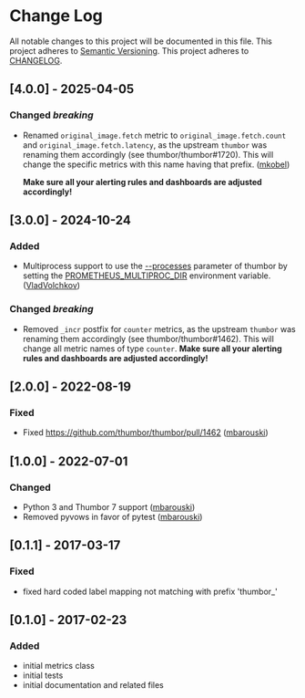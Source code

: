 # Change Log
All notable changes to this project will be documented in this file.
This project adheres to [Semantic Versioning](http://semver.org/).
This project adheres to [CHANGELOG](http://keepachangelog.com).

## [4.0.0] - 2025-04-05
### Changed *breaking*
- Renamed `original_image.fetch` metric to `original_image.fetch.count` and
  `original_image.fetch.latency`, as the upstream `thumbor` was renaming them
  accordingly (see thumbor/thumbor#1720). This will change the specific metrics
  with this name having that prefix. ([mkobel](https://github.com/mkobel))

  **Make sure all your alerting rules and dashboards are adjusted accordingly!**

## [3.0.0] - 2024-10-24
### Added
- Multiprocess support to use the [--processes](https://thumbor.readthedocs.io/en/7.4.4/running.html#processes) parameter of thumbor
  by setting the [PROMETHEUS\_MULTIPROC\_DIR](https://prometheus.github.io/client_python/multiprocess/) environment variable.
  ([VladVolchkov](https://github.com/VladVolchkov))
### Changed *breaking*
- Removed `_incr` postfix for `counter` metrics, as the upstream `thumbor` was renaming them
  accordingly (see thumbor/thumbor#1462). This will change all metric names of type `counter`.
  **Make sure all your alerting rules and dashboards are adjusted accordingly!**

## [2.0.0] - 2022-08-19
### Fixed
- Fixed https://github.com/thumbor/thumbor/pull/1462 ([mbarouski](https://github.com/mbarouski))

## [1.0.0] - 2022-07-01
### Changed
- Python 3 and Thumbor 7 support ([mbarouski](https://github.com/mbarouski))
- Removed pyvows in favor of pytest ([mbarouski](https://github.com/mbarouski))

## [0.1.1] - 2017-03-17
### Fixed
- fixed hard coded label mapping not matching with prefix 'thumbor\_'

## [0.1.0] - 2017-02-23
### Added
- initial metrics class
- initial tests
- initial documentation and related files
